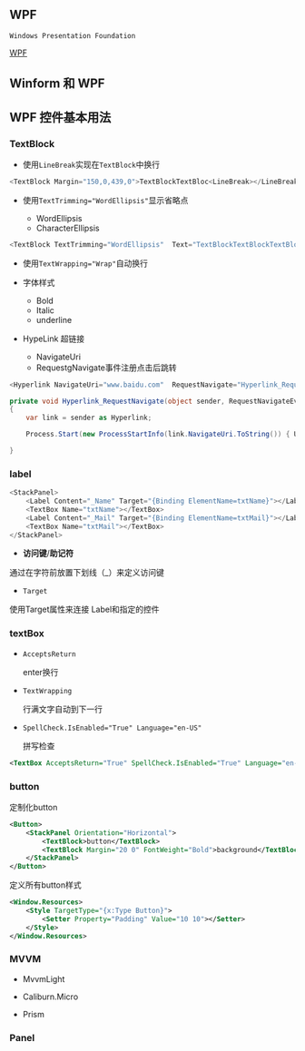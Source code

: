 ## WPF

```Windows Presentation Foundation```

[WPF](http://www.vue5.com/wpf/wpf.html)

## Winform 和 WPF
<!-- TODO -->

## WPF 控件基本用法

<!-- TODO -->

### TextBlock

* 使用```LineBreak```实现在```TextBlock```中换行

```c#
<TextBlock Margin="150,0,439,0">TextBlockTextBloc<LineBreak></LineBreak>kTextBlockTextBlockTextBlockTextBlockTextBlockTextBlockTextBlock</TextBlock>
```

* 使用```TextTrimming="WordEllipsis"```显示省略点

    * WordEllipsis
    * CharacterEllipsis

```c#
<TextBlock TextTrimming="WordEllipsis"  Text="TextBlockTextBlockTextBlockTextBlockTextBlockTextBlockTextBlockTextBlockTextBlock" Margin="150,0,439,0"/>
```

* 使用```TextWrapping="Wrap"```自动换行


* 字体样式

    * Bold
    * Italic 
    * underline

* HypeLink 超链接
    * NavigateUri
    * RequestgNavigate事件注册点击后跳转

```c#
<Hyperlink NavigateUri="www.baidu.com"  RequestNavigate="Hyperlink_RequestNavigate">baidu</Hyperlink>

private void Hyperlink_RequestNavigate(object sender, RequestNavigateEventArgs e)
{
    var link = sender as Hyperlink;

    Process.Start(new ProcessStartInfo(link.NavigateUri.ToString()) { UseShellExecute = true });

}
```

### label

```c#
<StackPanel>
    <Label Content="_Name" Target="{Binding ElementName=txtName}"></Label>
    <TextBox Name="txtName"></TextBox>
    <Label Content="_Mail" Target="{Binding ElementName=txtMail}"></Label>
    <TextBox Name="txtMail"></TextBox>
</StackPanel>
```

* **访问键**/**助记符**

通过在字符前放置下划线（_）来定义访问键

* ```Target```

使用Target属性来连接 Label和指定的控件


### textBox

* ```AcceptsReturn```

    enter换行

* ```TextWrapping```

    行满文字自动到下一行

* ```SpellCheck.IsEnabled="True" Language="en-US"```

    拼写检查

```xml
<TextBox AcceptsReturn="True" SpellCheck.IsEnabled="True" Language="en-US" TextWrapping="Wrap" Name="txtMail"></TextBox>
```

### button

定制化button

```xml
<Button>
    <StackPanel Orientation="Horizontal">
        <TextBlock>button</TextBlock>
        <TextBlock Margin="20 0" FontWeight="Bold">background</TextBlock>
    </StackPanel>
</Button>
```

定义所有button样式

```xml
<Window.Resources>
    <Style TargetType="{x:Type Button}">
        <Setter Property="Padding" Value="10 10"></Setter>
    </Style>
</Window.Resources>
```


### MVVM

* MvvmLight

* Caliburn.Micro

* Prism

<!-- todo -->


### Panel

<!-- todo -->